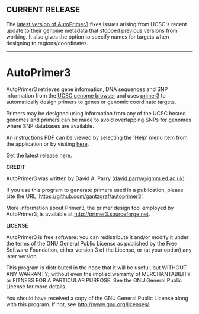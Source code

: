  ## CURRENT RELEASE

The [latest version of AutoPrimer3](https://github.com/david-a-parry/autoprimer3/releases/latest) fixes issues arising from UCSC's recent update to their genome metadata that stopped previous versions from working. It also gives the option to specify names for targets when designing to regions/coordinates. 

---

# AutoPrimer3

AutoPrimer3 retrieves gene information, DNA sequences and SNP information from the [UCSC genome browser](http://genome.ucsc.edu/) and uses [primer3](http://primer3.sourceforge.net/) to automatically design primers to genes or genomic coordinate targets. 

Primers may be designed using information from any of the UCSC hosted genomes and primers can be made to avoid overlapping SNPs for genomes where SNP databases are available. 

An instructions PDF can be viewed by selecting the 'Help' menu item from the application or by visiting [here](https://github.com/gantzgraf/autoprimer3/blob/master/src/com/github/autoprimer3/instructions.pdf).

Get the latest release [here](https://github.com/gantzgraf/autoprimer3/releases/latest).

__CREDIT__

AutoPrimer3 was written by David A. Parry (david.parry@igmm.ed.ac.uk)

If you use this program to generate primers used in a publication, please cite the URL 'https://github.com/gantzgraf/autoprimer3'.

More information about Primer3, the primer design tool employed by AutoPrimer3, is available at http://primer3.sourceforge.net.

__LICENSE__

AutoPrimer3 is free software: you can redistribute it and/or modify it under the terms of the GNU General Public License as published by the Free Software Foundation, either version 3 of the License, or (at your option) any later version.

This program is distributed in the hope that it will be useful, but WITHOUT ANY WARRANTY; without even the implied warranty of MERCHANTABILITY or FITNESS FOR A PARTICULAR PURPOSE.  See the GNU General Public License for more details.

You should have received a copy of the GNU General Public License along with this program.  If not, see <http://www.gnu.org/licenses/>.
